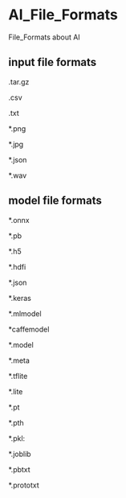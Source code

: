 # AI_File_Formats
File_Formats  about AI

## input file formats
.tar.gz

.csv

.txt

*.png

*.jpg

*.json
 
*.wav
 
 
## model file formats

*.onnx

*.pb

*.h5

*.hdfi

*.json

*.keras

*.mlmodel

*caffemodel

*.model

*.meta 

*.tflite

*.lite

*.pt

*.pth

*.pkl:

*.joblib

*.pbtxt

*.prototxt

